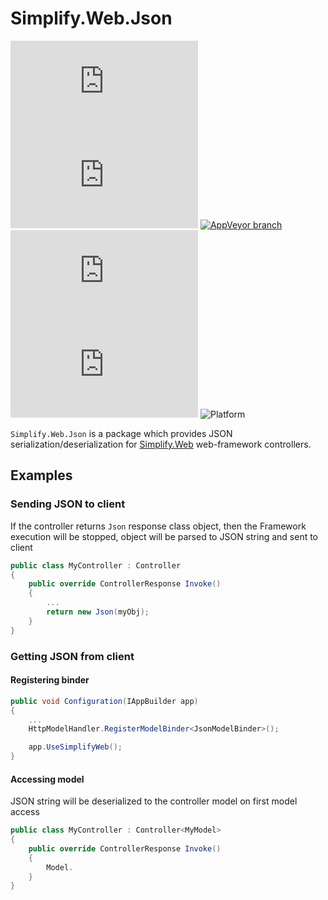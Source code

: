 # Simplify.Web.Json

[![Nuget Version](https://img.shields.io/nuget/v/Simplify.Web.Json)](https://www.nuget.org/packages/Simplify.Web.Json/)
[![Nuget Download](https://img.shields.io/nuget/dt/Simplify.Web.Json)](https://www.nuget.org/packages/Simplify.Web.Json/)
[![AppVeyor branch](https://img.shields.io/appveyor/ci/i4004/simplify-web-json)](https://ci.appveyor.com/project/i4004/simplify-web-json)
[![Libraries.io dependency status for latest release](https://img.shields.io/librariesio/release/nuget/Simplify.Web.Json)](https://libraries.io/nuget/Simplify.Web.Json)
[![CodeFactor Grade](https://img.shields.io/codefactor/grade/github/SimplifyNet/Simplify.Web.Json)](https://www.codefactor.io/repository/github/simplifynet/simplify.web.Json)
![Platform](https://img.shields.io/badge/platform-.NET%20Standard%202.0%20%7C%20.NET%204.6.2-lightgrey)

`Simplify.Web.Json` is a package which provides JSON serialization/deserialization for [Simplify.Web](https://github.com/SimplifyNet/Simplify.Web) web-framework controllers.

## Examples

### Sending JSON to client

If the controller returns `Json` response class object, then the Framework execution will be stopped, object will be parsed to JSON string and sent to client

```csharp
public class MyController : Controller
{
    public override ControllerResponse Invoke()
    {
        ...
        return new Json(myObj);
    }
}
```

### Getting JSON from client

#### Registering binder

```csharp
public void Configuration(IAppBuilder app)
{
    ...
    HttpModelHandler.RegisterModelBinder<JsonModelBinder>();

    app.UseSimplifyWeb();
}
```

#### Accessing model

JSON string will be deserialized to the controller model on first model access

```csharp
public class MyController : Controller<MyModel>
{
    public override ControllerResponse Invoke()
    {
        Model.
    }
}
```
